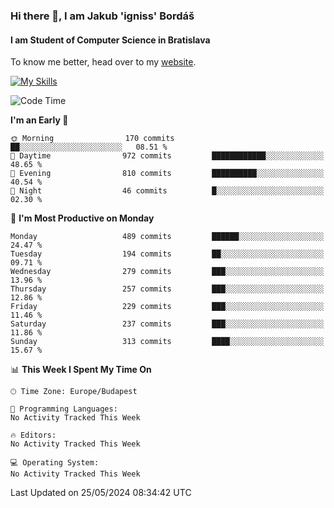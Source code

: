 ### Hi there 👋, I am Jakub 'igniss' Bordáš

#### I am Student of Computer Science in Bratislava
To know me better, head over to my [website](https://bordas.sk).

[![My Skills](https://skillicons.dev/icons?i=js,html,css,figma,svelte,java,kotlin,python,postgresql,typescript,nest,nodejs)](https://bordas.sk)


<!--START_SECTION:waka-->
![Code Time](http://img.shields.io/badge/Code%20Time-1%2C480%20hrs%205%20mins-blue)

**I'm an Early 🐤** 

```text
🌞 Morning                170 commits         ██░░░░░░░░░░░░░░░░░░░░░░░   08.51 % 
🌆 Daytime                972 commits         ████████████░░░░░░░░░░░░░   48.65 % 
🌃 Evening                810 commits         ██████████░░░░░░░░░░░░░░░   40.54 % 
🌙 Night                  46 commits          █░░░░░░░░░░░░░░░░░░░░░░░░   02.30 % 
```
📅 **I'm Most Productive on Monday** 

```text
Monday                   489 commits         ██████░░░░░░░░░░░░░░░░░░░   24.47 % 
Tuesday                  194 commits         ██░░░░░░░░░░░░░░░░░░░░░░░   09.71 % 
Wednesday                279 commits         ███░░░░░░░░░░░░░░░░░░░░░░   13.96 % 
Thursday                 257 commits         ███░░░░░░░░░░░░░░░░░░░░░░   12.86 % 
Friday                   229 commits         ███░░░░░░░░░░░░░░░░░░░░░░   11.46 % 
Saturday                 237 commits         ███░░░░░░░░░░░░░░░░░░░░░░   11.86 % 
Sunday                   313 commits         ████░░░░░░░░░░░░░░░░░░░░░   15.67 % 
```


📊 **This Week I Spent My Time On** 

```text
🕑︎ Time Zone: Europe/Budapest

💬 Programming Languages: 
No Activity Tracked This Week

🔥 Editors: 
No Activity Tracked This Week

💻 Operating System: 
No Activity Tracked This Week
```


 Last Updated on 25/05/2024 08:34:42 UTC
<!--END_SECTION:waka-->
